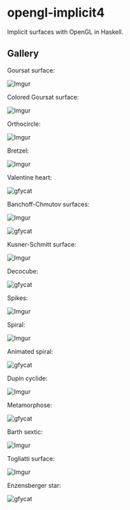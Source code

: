 # opengl-implicit4

Implicit surfaces with OpenGL in Haskell.

## Gallery

Goursat surface:

![Imgur](https://i.imgur.com/LCIEagk.png)

Colored Goursat surface:

![Imgur](https://i.imgur.com/hMAERyo.png)

Orthocircle:

![Imgur](https://i.imgur.com/sh9MJyH.png)

Bretzel:

![Imgur](https://i.imgur.com/I7rzB4Z.png)

Valentine heart:

![gfycat](https://thumbs.gfycat.com/ImpassionedAlertAmethystgemclam-size_restricted.gif)

Banchoff-Chmutov surfaces:

![Imgur](https://i.imgur.com/KOApMfA.png)

![gfycat](https://thumbs.gfycat.com/TatteredPeskyCobra-size_restricted.gif)

Kusner-Schmitt surface:

![Imgur](https://i.imgur.com/kMNiTuZ.png)

Decocube:

![gfycat](https://thumbs.gfycat.com/MilkyWeightyIncatern-size_restricted.gif)

Spikes:

![Imgur](https://i.imgur.com/RASpZa4.png)

Spiral:

![Imgur](https://i.imgur.com/z5jvYHV.png)

Animated spiral:

![gfycat](https://thumbs.gfycat.com/DependableCaringHog-size_restricted.gif)

Dupin cyclide:

![Imgur](https://i.imgur.com/nWGi8Fo.png)

Metamorphose:

![gfycat](https://thumbs.gfycat.com/SkeletalDismalAlbino-size_restricted.gif)

Barth sextic:

![Imgur](https://i.imgur.com/jeX4zeD.png)

Togliatti surface:

![Imgur](https://i.imgur.com/CqZeLoV.png)

Enzensberger star:

![gfycat](https://thumbs.gfycat.com/IncompatibleUnhealthyKob-size_restricted.gif)